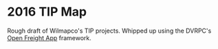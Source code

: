 2016 TIP Map
=============

Rough draft of Wilmapco's TIP projects. Whipped up using the DVRPC's [Open Freight App](https://github.com/DVRPCfreight/open-freight-app) framework. 


